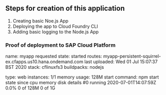 ## Steps for creation of this application
1. Creating basic Noe.js App
2. Deploying the app to Cloud Foundry CLI
3. Adding basic logging to the Node.js App


### Proof of deployment to SAP Cloud Platform
name:              myapp
requested state:   started
routes:            myapp-persistent-squirrel-ex.cfapps.us10.hana.ondemand.com
last uploaded:     Wed 01 Jul 15:07:37 BST 2020
stack:             cflinuxfs3
buildpacks:        nodejs

type:            web
instances:       1/1
memory usage:    128M
start command:   npm start
     state     since                  cpu    memory      disk      details
#0   running   2020-07-01T14:07:59Z   0.0%   0 of 128M   0 of 1G

